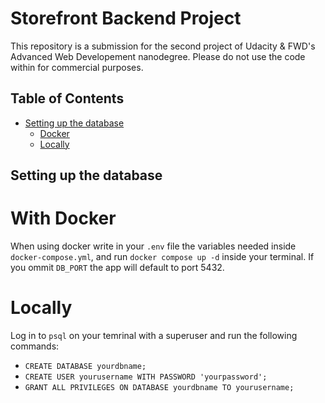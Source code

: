 # Storefront Backend Project

This repository is a submission for the second project of Udacity & FWD's Advanced Web Developement nanodegree.
Please do not use the code within for commercial purposes.

## Table of Contents

- [Setting up the database](#setting-up-the-database)
  - [Docker](#with-docker)
  - [Locally](#locally)

## Setting up the database

# With Docker

When using docker write in your `.env` file the variables needed inside `docker-compose.yml`, and run `docker compose up -d` inside your terminal.
If you ommit `DB_PORT` the app will default to port 5432.

# Locally

Log in to `psql` on your temrinal with a superuser and run the following commands:
- `CREATE DATABASE yourdbname;`
- `CREATE USER yourusername WITH PASSWORD 'yourpassword';`
- `GRANT ALL PRIVILEGES ON DATABASE yourdbname TO yourusername;`